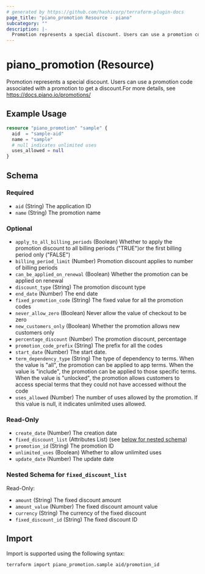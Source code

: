 ```yaml
---
# generated by https://github.com/hashicorp/terraform-plugin-docs
page_title: "piano_promotion Resource - piano"
subcategory: ""
description: |-
  Promotion represents a special discount. Users can use a promotion code associated with a promotion to get a discount.For more details, see https://docs.piano.io/promotions/
---
```


# piano_promotion (Resource)

Promotion represents a special discount. Users can use a promotion code associated with a promotion to get a discount.For more details, see https://docs.piano.io/promotions/

## Example Usage

```terraform
resource "piano_promotion" "sample" {
  aid  = "sample-aid"
  name = "sample"
  # null indicates unlimited uses
  uses_allowed = null
}
```

<!-- schema generated by tfplugindocs -->
## Schema

### Required

- `aid` (String) The application ID
- `name` (String) The promotion name

### Optional

- `apply_to_all_billing_periods` (Boolean) Whether to apply the promotion discount to all billing periods ("TRUE")or the first billing period only ("FALSE")
- `billing_period_limit` (Number) Promotion discount applies to number of billing periods
- `can_be_applied_on_renewal` (Boolean) Whether the promotion can be applied on renewal
- `discount_type` (String) The promotion discount type
- `end_date` (Number) The end date
- `fixed_promotion_code` (String) The fixed value for all the promotion codes
- `never_allow_zero` (Boolean) Never allow the value of checkout to be zero
- `new_customers_only` (Boolean) Whether the promotion allows new customers only
- `percentage_discount` (Number) The promotion discount, percentage
- `promotion_code_prefix` (String) The prefix for all the codes
- `start_date` (Number) The start date.
- `term_dependency_type` (String) The type of dependency to terms.
When the value is "all", the promotion can be applied to app terms.
When the value is "include", the promotion can be applied to those specific terms.
When the value is "unlocked", the promotion allows customers to access special terms that they could not have accessed without the code
- `uses_allowed` (Number) The number of uses allowed by the promotion. If this value is null, it indicates unlimited uses allowed.

### Read-Only

- `create_date` (Number) The creation date
- `fixed_discount_list` (Attributes List) (see [below for nested schema](#nestedatt--fixed_discount_list))
- `promotion_id` (String) The promotion ID
- `unlimited_uses` (Boolean) Whether to allow unlimited uses
- `update_date` (Number) The update date

<a id="nestedatt--fixed_discount_list"></a>
### Nested Schema for `fixed_discount_list`

Read-Only:

- `amount` (String) The fixed discount amount
- `amount_value` (Number) The fixed discount amount value
- `currency` (String) The currency of the fixed discount
- `fixed_discount_id` (String) The fixed discount ID

## Import

Import is supported using the following syntax:

```shell
terraform import piano_promotion.sample aid/promotion_id
```
